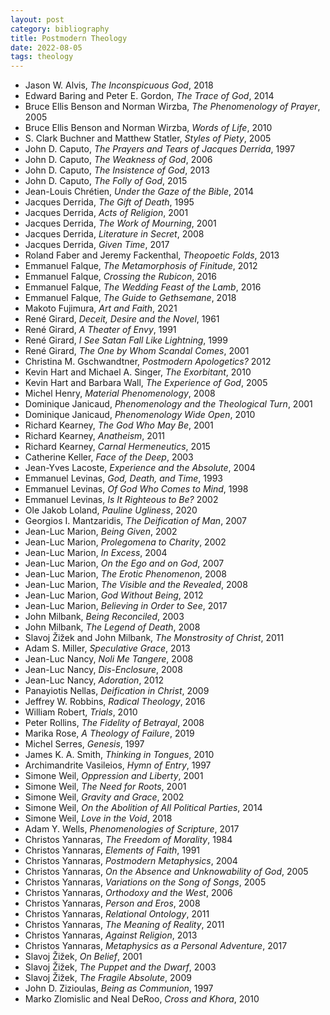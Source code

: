 ```yaml
---
layout: post
category: bibliography
title: Postmodern Theology
date: 2022-08-05
tags: theology
---
```


* Jason W. Alvis, *The Inconspicuous God*, 2018
* Edward Baring and Peter E. Gordon, *The Trace of God*, 2014
* Bruce Ellis Benson and Norman Wirzba, *The Phenomenology of Prayer*, 2005
* Bruce Ellis Benson and Norman Wirzba, *Words of Life*, 2010
* S. Clark Buchner and Matthew Statler, *Styles of Piety*, 2005
* John D. Caputo, *The Prayers and Tears of Jacques Derrida*, 1997
* John D. Caputo, *The Weakness of God*, 2006
* John D. Caputo, *The Insistence of God*, 2013
* John D. Caputo, *The Folly of God*, 2015
* Jean-Louis Chrétien, *Under the Gaze of the Bible*, 2014
* Jacques Derrida, *The Gift of Death*, 1995
* Jacques Derrida, *Acts of Religion*, 2001
* Jacques Derrida, *The Work of Mourning*, 2001
* Jacques Derrida, *Literature in Secret*, 2008
* Jacques Derrida, *Given Time*, 2017
* Roland Faber and Jeremy Fackenthal, *Theopoetic Folds*, 2013
* Emmanuel Falque, *The Metamorphosis of Finitude*, 2012
* Emmanuel Falque, *Crossing the Rubicon*, 2016
* Emmanuel Falque, *The Wedding Feast of the Lamb*, 2016
* Emmanuel Falque, *The Guide to Gethsemane*, 2018
* Makoto Fujimura, *Art and Faith*, 2021
* René Girard, *Deceit, Desire and the Novel*, 1961
* René Girard, *A Theater of Envy*, 1991
* René Girard, *I See Satan Fall Like Lightning*, 1999
* René Girard, *The One by Whom Scandal Comes*, 2001
* Christina M. Gschwandtner, *Postmodern Apologetics?* 2012
* Kevin Hart and Michael A. Singer, *The Exorbitant*, 2010
* Kevin Hart and Barbara Wall, *The Experience of God*, 2005
* Michel Henry, *Material Phenomenology*, 2008
* Dominique Janicaud, *Phenomenology and the Theological Turn*, 2001
* Dominique Janicaud, *Phenomenology Wide Open*, 2010
* Richard Kearney, *The God Who May Be*, 2001
* Richard Kearney, *Anatheism*, 2011
* Richard Kearney, *Carnal Hermeneutics*, 2015
* Catherine Keller, *Face of the Deep*, 2003
* Jean-Yves Lacoste, *Experience and the Absolute*, 2004
* Emmanuel Levinas, *God, Death, and Time*, 1993
* Emmanuel Levinas, *Of God Who Comes to Mind*, 1998
* Emmanuel Levinas, *Is It Righteous to Be?*  2002
* Ole Jakob Loland, *Pauline Ugliness*, 2020
* Georgios I. Mantzaridis, *The Deification of Man*, 2007
* Jean-Luc Marion, *Being Given*, 2002
* Jean-Luc Marion, *Prolegomena to Charity*, 2002
* Jean-Luc Marion, *In Excess*, 2004
* Jean-Luc Marion, *On the Ego and on God*, 2007
* Jean-Luc Marion, *The Erotic Phenomenon*, 2008
* Jean-Luc Marion, *The Visible and the Revealed*, 2008
* Jean-Luc Marion, *God Without Being*, 2012
* Jean-Luc Marion, *Believing in Order to See*, 2017
* John Milbank, *Being Reconciled*, 2003
* John Milbank, *The Legend of Death*, 2008
* Slavoj Žižek and John Milbank, *The Monstrosity of Christ*, 2011
* Adam S. Miller, *Speculative Grace*, 2013
* Jean-Luc Nancy, *Noli Me Tangere*, 2008
* Jean-Luc Nancy, *Dis-Enclosure*, 2008
* Jean-Luc Nancy, *Adoration*, 2012
* Panayiotis Nellas, *Deification in Christ*, 2009
* Jeffrey W. Robbins, *Radical Theology*, 2016
* William Robert, *Trials*, 2010
* Peter Rollins, *The Fidelity of Betrayal*, 2008
* Marika Rose, *A Theology of Failure*, 2019
* Michel Serres, *Genesis*, 1997
* James K. A. Smith, *Thinking in Tongues*, 2010
* Archimandrite Vasileios, *Hymn of Entry*, 1997
* Simone Weil, *Oppression and Liberty*, 2001
* Simone Weil, *The Need for Roots*, 2001
* Simone Weil, *Gravity and Grace*, 2002
* Simone Weil, *On the Abolition of All Political Parties*, 2014
* Simone Weil, *Love in the Void*, 2018
* Adam Y. Wells, *Phenomenologies of Scripture*, 2017
* Christos Yannaras, *The Freedom of Morality*, 1984
* Christos Yannaras, *Elements of Faith*, 1991
* Christos Yannaras, *Postmodern Metaphysics*, 2004
* Christos Yannaras, *On the Absence and Unknowability of God*, 2005
* Christos Yannaras, *Variations on the Song of Songs*, 2005
* Christos Yannaras, *Orthodoxy and the West*, 2006
* Christos Yannaras, *Person and Eros*, 2008
* Christos Yannaras, *Relational Ontology*, 2011
* Christos Yannaras, *The Meaning of Reality*, 2011
* Christos Yannaras, *Against Religion*, 2013
* Christos Yannaras, *Metaphysics as a Personal Adventure*, 2017
* Slavoj Žižek, *On Belief*, 2001
* Slavoj Žižek, *The Puppet and the Dwarf*, 2003
* Slavoj Žižek, *The Fragile Absolute*, 2009
* John D. Zizioulas, *Being as Communion*, 1997
* Marko Zlomislic and Neal DeRoo, *Cross and Khora*, 2010
